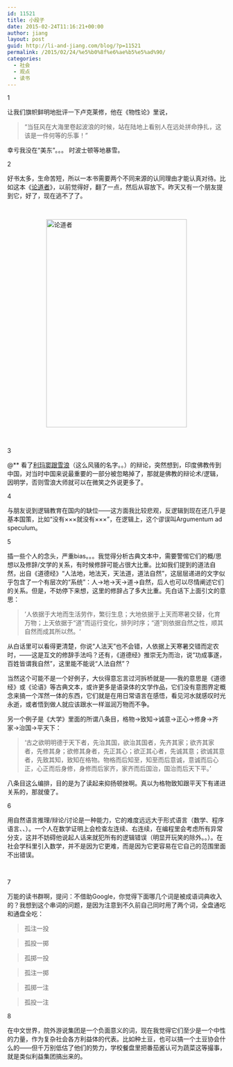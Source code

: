 ```yaml
---
id: 11521
title: 小段子
date: 2015-02-24T11:16:21+00:00
author: jiang
layout: post
guid: http://li-and-jiang.com/blog/?p=11521
permalink: /2015/02/24/%e5%b0%8f%e6%ae%b5%e5%ad%90/
categories:
  - 社会
  - 观点
  - 读书
---
```

1

让我们旗帜鲜明地批评一下卢克莱修，他在《物性论》里说，

> “当狂风在大海里卷起波浪的时候，站在陆地上看别人在远处拼命挣扎，这该是一件何等的乐事！”

幸亏我没在“美东”。。。 时波士顿等地暴雪。

2

好书太多，生命苦短，所以一本书需要两个不同来源的认同理由才能认真对待。比如这本《[论道者](http://book.douban.com/subject/1215736/)》，以前觉得好，翻了一点，然后从容放下。昨天又有一个朋友提到它，好了，现在逃不了了。

&nbsp;

[<img style="background-image: none; float: none; padding-top: 0px; padding-left: 0px; margin-left: auto; display: block; padding-right: 0px; margin-right: auto; border: 0px;" title="论道者" src="http://li-and-jiang.com/blog/wp-content/uploads/2015/02/thumb.jpg" alt="论道者" width="324" height="480" border="0" />](http://li-and-jiang.com/blog/wp-content/uploads/2015/02/e053d5acea5c.jpg)

&nbsp;

3

@** 看了[利玛窦跟雪浪](http://bbs.tianya.cn/post-647-17034-1.shtml)（这么风骚的名字。。）的辩论，突然想到，印度佛教传到中国，对当时中国来说最重要的一部分被忽略掉了，那就是佛教的辩论术/逻辑，因明学，否则雪浪大师就可以在微笑之外说更多了。

4

与朋友说到逻辑教育在国内的缺位——这方面我比较悲观，反逻辑到现在还几乎是基本国策，比如“没有×××就没有×××”，在逻辑上，这个谬误叫Argumentum ad speculum。

5

插一些个人的念头，严重bias。。。我觉得分析古典文本中，需要警惕它们的概/思想以及修辞/文学的关系，有时候修辞可能占很大比重。比如我们提到的道法自然，出自《道德经》“人法地，地法天，天法道，道法自然”，这层层递进的文字似乎包含了一个有层次的“系统”：人->地->天->道->自然，后人也可以尽情阐述它们的关系。但是，不妨停下来想，这里的修辞占了多大比重。先白话下上面引文的意思：

> ’人依据于大地而生活劳作，繁衍生息；大地依据于上天而寒暑交替，化育万物；上天依据于“道”而运行变化，排列时序；“道”则依据自然之性，顺其自然而成其所以然。‘

从白话里可以看得更清楚，你说“人法天”也不会错，人依据上天寒暑交错而定农时，——这是互文的修辞手法吗？还有，《道德经》推崇无为而治，说“功成事遂，百姓皆谓我自然”，这里能不能说“人法自然”？

当然这个可能不是一个好例子，大伙得意忘言过河拆桥就是——我的意思是《道德经》或《论语》等古典文本，或许更多是语录体的文学作品，它们没有意图界定概念来搞一个浑然一体的东西，它们就是在用日常语言在感悟，看见河水就感叹时光永逝，或者悟到做人就应该跟水一样滋润万物而不争。

另一个例子是《大学》里面的所谓八条目，格物->致知->诚意->正心->修身->齐家->治国->平天下：

> ‘古之欲明明德于天下者，先治其国，欲治其国者，先齐其家；欲齐其家者，先修其身；欲修其身者，先正其心；欲正其心者，先诚其意；欲诚其意者，先致其知，致知在格物。物格而后知至，知至而后意诚，意诚而后心正，心正而后身修，身修而后家齐，家齐而后国治，国治而后天下平。’

八条目这么编排，目的是为了读起来抑扬顿挫啊。真以为格物致知跟平天下有递进关系的，那就傻了。

6

用自然语言推理/辩论/讨论是一种能力，它的难度远远大于形式语言（数学、程序语言、、）。一个人在数学证明上会检查左连续、右连续，在编程里会考虑所有异常分支，这并不妨碍他说起人话来就犯所有的逻辑错误（明显开玩笑的除外。。）。在社会学科里引入数学，并不是因为它更难，而是因为它更容易在它自己的范围里面不出错误。

&nbsp;

7

万能的读书群啊，提问：不借助Google，你觉得下面哪几个词是被成语词典收入的？我想到这个串词的问题，是因为注意到不久前自己同时用了两个词，全盘通吃和通盘全吃：

> 孤注一投
  
> 孤投一掷
  
> 孤掷一投
  
> 孤注一掷
  
> 孤掷一注
  
> 孤投一注

8

在中文世界，院外游说集团是一个负面意义的词，现在我觉得它们至少是一个中性的力量，作为复杂社会各方利益体的代表。比如种土豆，也可以搞一个土豆协会什么的——但千万别低估了他们的势力，学校餐盘里把番茄酱认可为蔬菜这等撮事，就是类似利益集团搞出来的。